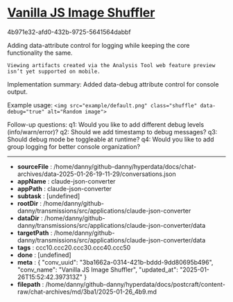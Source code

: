 # [Vanilla JS Image Shuffler](https://claude.ai/chat/3ba1662a-0314-421b-bddd-9dd80695b496)

4b971e32-afd0-432b-9725-5641564dabbf

 <antThinking>Adding data-attribute control for logging while keeping the core functionality the same.</antThinking>
```
Viewing artifacts created via the Analysis Tool web feature preview isn’t yet supported on mobile.
```



Implementation summary: Added data-debug attribute control for console output.

Example usage: `<img src="example/default.png" class="shuffle" data-debug="true" alt="Random image">`

Follow-up questions:
q1: Would you like to add different debug levels (info/warn/error)?
q2: Should we add timestamp to debug messages?
q3: Should debug mode be toggleable at runtime?
q4: Would you like to add group logging for better console organization?

---

* **sourceFile** : /home/danny/github-danny/hyperdata/docs/chat-archives/data-2025-01-26-19-11-29/conversations.json
* **appName** : claude-json-converter
* **appPath** : claude-json-converter
* **subtask** : [undefined]
* **rootDir** : /home/danny/github-danny/transmissions/src/applications/claude-json-converter
* **dataDir** : /home/danny/github-danny/transmissions/src/applications/claude-json-converter/data
* **targetPath** : /home/danny/github-danny/transmissions/src/applications/claude-json-converter/data
* **tags** : ccc10.ccc20.ccc30.ccc40.ccc50
* **done** : [undefined]
* **meta** : {
  "conv_uuid": "3ba1662a-0314-421b-bddd-9dd80695b496",
  "conv_name": "Vanilla JS Image Shuffler",
  "updated_at": "2025-01-26T15:52:42.397313Z"
}
* **filepath** : /home/danny/github-danny/hyperdata/docs/postcraft/content-raw/chat-archives/md/3ba1/2025-01-26_4b9.md